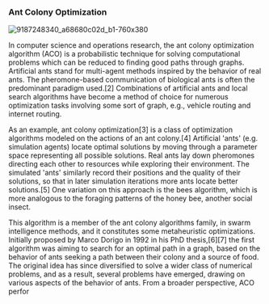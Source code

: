  ### Ant Colony Optimization
 
 ![9187248340_a68680c02d_b1-760x380](https://user-images.githubusercontent.com/71641088/170763730-93e232b1-1bcb-4d1f-bc4f-365f12b91d3c.jpg)
 <img src = "" height = "10px" width = "10px">

In computer science and operations research, the ant colony optimization algorithm (ACO) is a probabilistic technique for solving computational problems which can be reduced to finding good paths through graphs. Artificial ants stand for multi-agent methods inspired by the behavior of real ants. The pheromone-based communication of biological ants is often the predominant paradigm used.[2] Combinations of artificial ants and local search algorithms have become a method of choice for numerous optimization tasks involving some sort of graph, e.g., vehicle routing and internet routing.

As an example, ant colony optimization[3] is a class of optimization algorithms modeled on the actions of an ant colony.[4] Artificial 'ants' (e.g. simulation agents) locate optimal solutions by moving through a parameter space representing all possible solutions. Real ants lay down pheromones directing each other to resources while exploring their environment. The simulated 'ants' similarly record their positions and the quality of their solutions, so that in later simulation iterations more ants locate better solutions.[5] One variation on this approach is the bees algorithm, which is more analogous to the foraging patterns of the honey bee, another social insect.

This algorithm is a member of the ant colony algorithms family, in swarm intelligence methods, and it constitutes some metaheuristic optimizations. Initially proposed by Marco Dorigo in 1992 in his PhD thesis,[6][7] the first algorithm was aiming to search for an optimal path in a graph, based on the behavior of ants seeking a path between their colony and a source of food. The original idea has since diversified to solve a wider class of numerical problems, and as a result, several problems have emerged, drawing on various aspects of the behavior of ants. From a broader perspective, ACO perfor
